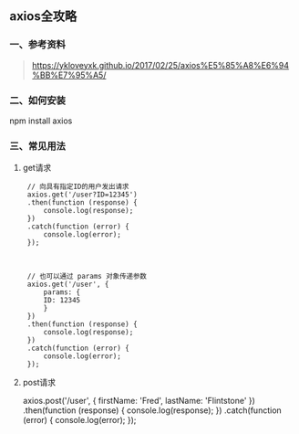 ## axios全攻略

### 一、参考资料
>https://ykloveyxk.github.io/2017/02/25/axios%E5%85%A8%E6%94%BB%E7%95%A5/

### 二、如何安装
npm install axios

### 三、常见用法

1. get请求

        // 向具有指定ID的用户发出请求
        axios.get('/user?ID=12345')
        .then(function (response) {
            console.log(response);
        })
        .catch(function (error) {
            console.log(error);
        });
        


        // 也可以通过 params 对象传递参数
        axios.get('/user', {
            params: {
            ID: 12345
            }
        })
        .then(function (response) {
            console.log(response);
        })
        .catch(function (error) {
            console.log(error);
        });


2. post请求

    axios.post('/user', {
        firstName: 'Fred',
        lastName: 'Flintstone'
    })
    .then(function (response) {
        console.log(response);
    })
    .catch(function (error) {
        console.log(error);
    });

    